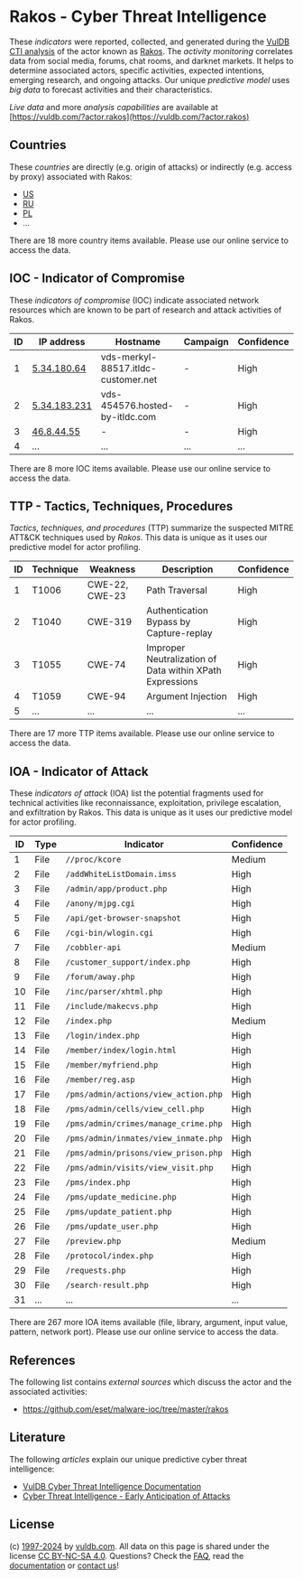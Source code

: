 # Rakos - Cyber Threat Intelligence

These _indicators_ were reported, collected, and generated during the [VulDB CTI analysis](https://vuldb.com/?kb.cti) of the actor known as [Rakos](https://vuldb.com/?actor.rakos). The _activity monitoring_ correlates data from social media, forums, chat rooms, and darknet markets. It helps to determine associated actors, specific activities, expected intentions, emerging research, and ongoing attacks. Our unique _predictive model_ uses _big data_ to forecast activities and their characteristics.

_Live data_ and more _analysis capabilities_ are available at [https://vuldb.com/?actor.rakos](https://vuldb.com/?actor.rakos)

## Countries

These _countries_ are directly (e.g. origin of attacks) or indirectly (e.g. access by proxy) associated with Rakos:

* [US](https://vuldb.com/?country.us)
* [RU](https://vuldb.com/?country.ru)
* [PL](https://vuldb.com/?country.pl)
* ...

There are 18 more country items available. Please use our online service to access the data.

## IOC - Indicator of Compromise

These _indicators of compromise_ (IOC) indicate associated network resources which are known to be part of research and attack activities of Rakos.

ID | IP address | Hostname | Campaign | Confidence
-- | ---------- | -------- | -------- | ----------
1 | [5.34.180.64](https://vuldb.com/?ip.5.34.180.64) | vds-merkyl-88517.itldc-customer.net | - | High
2 | [5.34.183.231](https://vuldb.com/?ip.5.34.183.231) | vds-454576.hosted-by-itldc.com | - | High
3 | [46.8.44.55](https://vuldb.com/?ip.46.8.44.55) | - | - | High
4 | ... | ... | ... | ...

There are 8 more IOC items available. Please use our online service to access the data.

## TTP - Tactics, Techniques, Procedures

_Tactics, techniques, and procedures_ (TTP) summarize the suspected MITRE ATT&CK techniques used by _Rakos_. This data is unique as it uses our predictive model for actor profiling.

ID | Technique | Weakness | Description | Confidence
-- | --------- | -------- | ----------- | ----------
1 | T1006 | CWE-22, CWE-23 | Path Traversal | High
2 | T1040 | CWE-319 | Authentication Bypass by Capture-replay | High
3 | T1055 | CWE-74 | Improper Neutralization of Data within XPath Expressions | High
4 | T1059 | CWE-94 | Argument Injection | High
5 | ... | ... | ... | ...

There are 17 more TTP items available. Please use our online service to access the data.

## IOA - Indicator of Attack

These _indicators of attack_ (IOA) list the potential fragments used for technical activities like reconnaissance, exploitation, privilege escalation, and exfiltration by Rakos. This data is unique as it uses our predictive model for actor profiling.

ID | Type | Indicator | Confidence
-- | ---- | --------- | ----------
1 | File | `//proc/kcore` | Medium
2 | File | `/addWhiteListDomain.imss` | High
3 | File | `/admin/app/product.php` | High
4 | File | `/anony/mjpg.cgi` | High
5 | File | `/api/get-browser-snapshot` | High
6 | File | `/cgi-bin/wlogin.cgi` | High
7 | File | `/cobbler-api` | Medium
8 | File | `/customer_support/index.php` | High
9 | File | `/forum/away.php` | High
10 | File | `/inc/parser/xhtml.php` | High
11 | File | `/include/makecvs.php` | High
12 | File | `/index.php` | Medium
13 | File | `/login/index.php` | High
14 | File | `/member/index/login.html` | High
15 | File | `/member/myfriend.php` | High
16 | File | `/member/reg.asp` | High
17 | File | `/pms/admin/actions/view_action.php` | High
18 | File | `/pms/admin/cells/view_cell.php` | High
19 | File | `/pms/admin/crimes/manage_crime.php` | High
20 | File | `/pms/admin/inmates/view_inmate.php` | High
21 | File | `/pms/admin/prisons/view_prison.php` | High
22 | File | `/pms/admin/visits/view_visit.php` | High
23 | File | `/pms/index.php` | High
24 | File | `/pms/update_medicine.php` | High
25 | File | `/pms/update_patient.php` | High
26 | File | `/pms/update_user.php` | High
27 | File | `/preview.php` | Medium
28 | File | `/protocol/index.php` | High
29 | File | `/requests.php` | High
30 | File | `/search-result.php` | High
31 | ... | ... | ...

There are 267 more IOA items available (file, library, argument, input value, pattern, network port). Please use our online service to access the data.

## References

The following list contains _external sources_ which discuss the actor and the associated activities:

* https://github.com/eset/malware-ioc/tree/master/rakos

## Literature

The following _articles_ explain our unique predictive cyber threat intelligence:

* [VulDB Cyber Threat Intelligence Documentation](https://vuldb.com/?kb.cti)
* [Cyber Threat Intelligence - Early Anticipation of Attacks](https://www.scip.ch/en/?labs.20201022)

## License

(c) [1997-2024](https://vuldb.com/?kb.changelog) by [vuldb.com](https://vuldb.com/?kb.about). All data on this page is shared under the license [CC BY-NC-SA 4.0](https://creativecommons.org/licenses/by-nc-sa/4.0/). Questions? Check the [FAQ](https://vuldb.com/?kb.faq), read the [documentation](https://vuldb.com/?kb) or [contact us](https://vuldb.com/?contact)!
